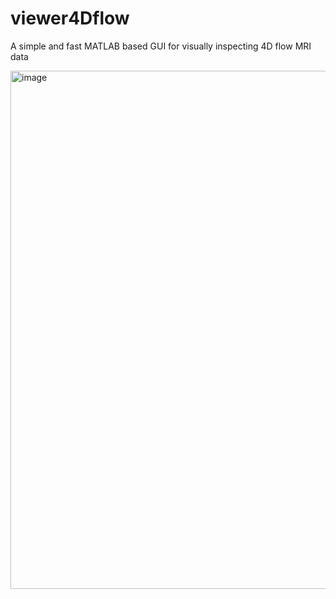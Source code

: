 # viewer4Dflow
A simple and fast MATLAB based GUI for visually inspecting 4D flow MRI data

<img width="829" alt="image" src="https://github.com/user-attachments/assets/7e6ff0a9-3688-4416-a82f-a6ff43b00b9d" />

